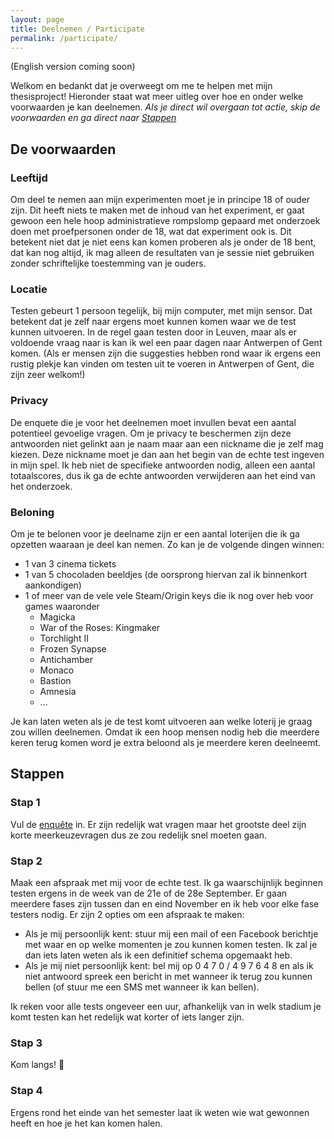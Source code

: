 ```yaml
---
layout: page
title: Deelnemen / Participate
permalink: /participate/
---
```

(English version coming soon)

Welkom en bedankt dat je overweegt om me te helpen met mijn thesisproject!
Hieronder staat wat meer uitleg over hoe en onder welke voorwaarden je kan deelnemen.
*Als je direct wil overgaan tot actie, skip de voorwaarden en ga direct naar [Stappen](#stappen)*

## De voorwaarden ##

### Leeftijd ###
Om deel te nemen aan mijn experimenten moet je in principe 18 of ouder zijn. Dit heeft niets te maken met de inhoud van het experiment, er gaat gewoon een hele hoop administratieve rompslomp gepaard met onderzoek doen met proefpersonen onder de 18, wat dat experiment ook is.
Dit betekent niet dat je niet eens kan komen proberen als je onder de 18 bent, dat kan nog altijd, ik mag alleen de resultaten van je sessie niet gebruiken zonder schriftelijke toestemming van je ouders.

### Locatie ###
Testen gebeurt 1 persoon tegelijk, bij mijn computer, met mijn sensor. Dat betekent dat je zelf naar ergens moet kunnen komen waar we de test kunnen uitvoeren.
In de regel gaan testen door in Leuven, maar als er voldoende vraag naar is kan ik wel een paar dagen naar Antwerpen of Gent komen. (Als er mensen zijn die suggesties hebben rond waar ik ergens een rustig plekje kan vinden om testen uit te voeren in Antwerpen of Gent, die zijn zeer welkom!)

### Privacy ###
De enquete die je voor het deelnemen moet invullen bevat een aantal potentieel gevoelige vragen. Om je privacy te beschermen zijn deze antwoorden niet gelinkt aan je naam maar aan een nickname die je zelf mag kiezen. Deze nickname moet je dan aan het begin van de echte test ingeven in mijn spel. Ik heb niet de specifieke antwoorden nodig, alleen een aantal totaalscores, dus ik ga de echte antwoorden verwijderen aan het eind van het onderzoek.

### Beloning ###
Om je te belonen voor je deelname zijn er een aantal loterijen die ik ga opzetten waaraan je deel kan nemen. Zo kan je de volgende dingen winnen:

* 1 van 3 cinema tickets
* 1 van 5 chocoladen beeldjes (de oorsprong hiervan zal ik binnenkort  aankondigen)
* 1 of meer van de vele vele Steam/Origin keys die ik nog over heb voor games waaronder
    + Magicka
    + War of the Roses: Kingmaker
    + Torchlight II
    + Frozen Synapse
    + Antichamber
    + Monaco
    + Bastion
    + Amnesia
    + ...

Je kan laten weten als je de test komt uitvoeren aan welke loterij je graag zou willen deelnemen. Omdat ik een hoop mensen nodig heb die meerdere keren terug komen word je extra beloond als je meerdere keren deelneemt.

## <a name="stappen"></a>Stappen ##

### Stap 1 ###
Vul de [enquête](http://goo.gl/forms/1M5kEti67Y) in. Er zijn redelijk wat vragen maar het grootste deel zijn korte meerkeuzevragen dus ze zou redelijk snel moeten gaan.

### Stap 2 ###
Maak een afspraak met mij voor de echte test. Ik ga waarschijnlijk beginnen testen ergens in de week van de 21e of de 28e September. Er gaan meerdere fases zijn tussen dan en eind November en ik heb voor elke fase testers nodig.
Er zijn 2 opties om een afspraak te maken:

-    Als je mij persoonlijk kent: stuur mij een mail of een Facebook berichtje 
     met waar en op welke momenten je zou kunnen komen testen. Ik zal je dan 
     iets laten weten als ik een definitief schema opgemaakt heb.
-    Als je mij niet persoonlijk kent: bel mij op 0 4 7 0 / 4 9 7 6 4 8 en als 
     ik niet antwoord spreek een bericht in met wanneer ik terug zou kunnen 
     bellen (of stuur me een SMS met wanneer ik kan bellen).

Ik reken voor alle tests ongeveer een uur, afhankelijk van in welk stadium je komt testen kan het redelijk wat korter of iets langer zijn.

### Stap 3 ###
Kom langs! 🙂

### Stap 4 ###
Ergens rond het einde van het semester laat ik weten wie wat gewonnen heeft en hoe je het kan komen halen.
